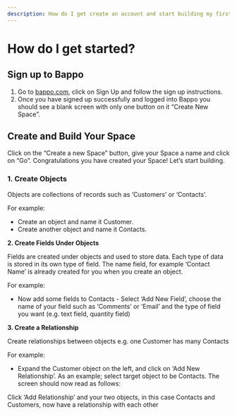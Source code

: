 ```yaml
---
description: How do I get create an account and start building my first Space
---
```


# How do I get started?

## Sign up to Bappo

1. Go to [bappo.com](http://bappo.com/), click on Sign Up and follow the sign up instructions.
2. Once you have signed up successfully and logged into Bappo you should see a blank screen with only one button on it “Create New Space”.

## Create and Build Your Space

Click on the “Create a new Space” button, give your Space a name and click on “Go”. Congratulations you have created your Space! Let’s start building.  


### 1. Create Objects

Objects are collections of records such as ‘Customers’ or ‘Contacts’.

For example:

* Create an object and name it Customer.
* Create another object and name it Contacts.

**2. Create Fields Under Objects**

Fields are created under objects and used to store data. Each type of data is stored in its own type of field. The name field, for example ‘Contact Name’ is already created for you when you create an object.

For example:

* Now add some fields to Contacts - Select ‘Add New Field’, choose the name of your field such as ‘Comments’ or ‘Email’ and the type of field you want \(e.g. text field, quantity field\)

**3. Create a Relationship**

Create relationships between objects e.g. one Customer has many Contacts

For example:

* Expand the Customer object on the left, and click on ‘Add New Relationship’. As an example; select target object to be Contacts. The screen should now read as follows:

Click ‘Add Relationship’ and your two objects, in this case Contacts and Customers, now have a relationship with each other


